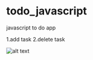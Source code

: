 # todo_javascript
javascript to do app

1.add task
2.delete task

![alt text](http://url/to/img.png)
